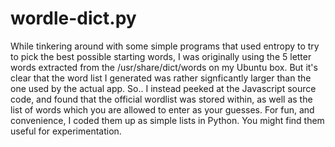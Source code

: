 # wordle-dict.py
While tinkering around with some simple programs that used entropy to try to pick the best possible starting words, I was originally
using the 5 letter words extracted from the /usr/share/dict/words on my Ubuntu box.  But it's clear that the word list I generated was 
rather signficantly larger than the one used by the actual app.    So.. I instead peeked at the Javascript source code, and 
found that the official wordlist was stored within, as well as the list of words which you are allowed to enter as your guesses.
For fun, and convenience, I coded them up as simple lists in Python.  You might find them useful for experimentation.
